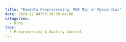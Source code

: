 ```yaml
---
title: "Rawdata Preprocessing: RNA Map of Myocardial"
date: 2024-12-04T15:34:30-04:00
categories:
  - Blog
tags:
  - Preprocessing & Quality Control
---
```



